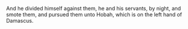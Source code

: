 And he divided himself against them, he and his servants, by night, and smote them, and pursued them unto Hobah, which is on the left hand of Damascus.
